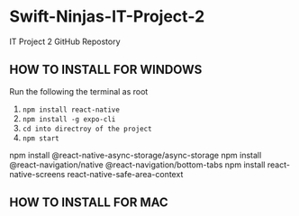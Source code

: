 # Swift-Ninjas-IT-Project-2

IT Project 2 GitHub Repostory

## HOW TO INSTALL FOR WINDOWS

Run the following the terminal as root

1. `npm install react-native`
2. `npm install -g expo-cli`
3. `cd into directroy of the project`
4. `npm start`

npm install @react-native-async-storage/async-storage
npm install @react-navigation/native @react-navigation/bottom-tabs
npm install react-native-screens react-native-safe-area-context

## HOW TO INSTALL FOR MAC
